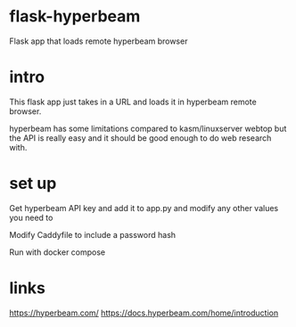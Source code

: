 # flask-hyperbeam
Flask app that loads remote hyperbeam browser

# intro
This flask app just takes in a URL and loads it in hyperbeam remote browser. 

hyperbeam has some limitations compared to kasm/linuxserver webtop but the API is really easy and it should be good enough to do web research with.

# set up
Get hyperbeam API key and add it to app.py and modify any other values you need to

Modify Caddyfile to include a password hash

Run with docker compose


# links
https://hyperbeam.com/
https://docs.hyperbeam.com/home/introduction
